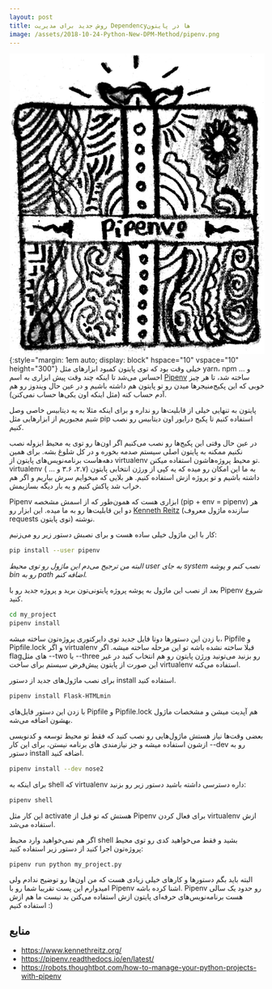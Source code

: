 ```yaml
---
layout: post
title: روش جدید برای مدیریت Dependencyها در پایتون
image: /assets/2018-10-24-Python-New-DPM-Method/pipenv.png
---
```


![Pipenv](/assets/2018-10-24-Python-New-DPM-Method/pipenv.png){:style="margin: 1em auto; display: block" hspace="10" vspace="10" height="300"}
خیلی وقت بود که توی پایتون کمبود ابزار‌های مثل yarn، npm و … احساس می‌شد
 تا اینکه چند وقت پیش ابزاری به اسم [Pipenv](https://github.com/pypa/pipenv) ساخته شد، 
 تا هر چیز خوبی که این پکیج‌منیجر‌ها میدن رو تو پایتون هم داشته باشیم و در عین حال ویندوز رو هم آدم حساب کنه (مثل اینکه اون یکی‌ها حساب نمی‌کنن).

پایتون به تنهایی خیلی از قابلیت‌ها رو نداره و برای اینکه مثلا به یه دیتابیس خاصی وصل شیم مجبوریم 
از ابزار‌هایی مثل pip استفاده کنیم تا پکیج درایور اون دیتابیس رو نصب کنیم.
 
در عین حال وقتی این پکیج‌ها رو نصب می‌کنیم اگر اون‌ها رو توی یه محیط ایزوله نصب نکنیم ممکنه به پایتون اصلی سیستم صدمه بخوره و در کل شلوغ بشه. برای همین دهه‌هاست برنامه‌نویس‌های پایتون از virtualenv تو محیط پروژه‌هاشون استفاده میکنن.
virtualenv به ما این امکان رو میده که یه کپی از ورژن انتخابی پایتون (۲.۷، ۳.۶ و … ) داشته باشیم و تو پروژه ازش استفاده کنیم. هر بلایی که میخوایم سرش بیاریم و 
اگر هم خراب شد پاکش کنیم و یه بار دیگه بسازیمش.


Pipenv ابزاری هست که همون‌طور که از اسمش مشخصه (pip + env = pipenv) هر دو این قابلیت‌ها رو به ما میده.
این ابزار رو [Kenneth Reitz](https://www.kennethreitz.org/) (سازنده ماژول معروف requests توی پایتون) نوشته.

کار با این ماژول خیلی ساده هست و برای نصبش دستور زیر رو می‌زنیم:
‍‍‍

```bash
pip install --user pipenv
```
*البته من ترجیح می‌دم این ماژول رو توی محیط user به جای system نصب کنم و پوشه bin رو به path اضافه کنم.*


بعد از نصب این ماژول به پوشه پروژه پایتونی‌تون برید و پروژه جدید رو با Pipenv شروع کنید.
‍‍‍
```bash
cd my_project
pipenv install
```
با زدن این دستورها دوتا فایل جدید توی دایرکتوری پروژه‌تون ساخته میشه، Pipfile و Pipfile.lock و اگر virtualenv قبلا ساخته نشده باشه تو این مرحله ساخته میشه. اگر flag‌های مثل --two یا --three رو بزنید می‌تونید ورژن پایتون رو هم انتخاب کنید در غیر این صورت از پایتون پیش‌فرض سیستم برای ساخت virtualenv استفاده می‌کنه.

برای نصب ماژول‌های جدید از دستور install استفاده کنید.

```bash
pipenv install Flask-HTMLmin
```
با زدن این دستور فایل‌های Pipfile و Pipfile.lock هم آپدیت میشن و مشخصات ماژول بهشون اضافه می‌شه.

بعضی وقت‌ها نیاز هستش ماژول‌هایی رو نصب کنید که فقط تو محیط توسعه و کدنویسی ازشون استفاده میشه و جز نیازمندی های برنامه نیستن، برای این‌ کار --dev رو به دستور install اضافه کنید.
```bash
pipenv install --dev nose2
```

برای اینکه به shell که virtualenv داره دسترسی داشته باشید دستور زیر رو بزنید:
```bash
pipenv shell
```
این کار مثل activate هستش که تو قبل از Pipenv برای فعال کردن virtualenv ازش استفاده می‌شد.


اگر هم نمی‌خواهید وارد محیط shell بشید و فقط می‌خواهید کدی رو توی محیط پروژه‌تون اجرا کنید از دستور زیر استفاده کنید:
```bash
pipenv run python my_project.py
```

 البته باید بگم دستور‌ها و کارهای خیلی زیادی هست که من اون‌ها رو توضیح ندادم ولی امیدوارم این پست تقریبا شما رو با Pipenv اشنا کرده باشه.
Pipenv رو حدود یک سالی هست برنامه‌نویس‌های حرفه‌ای پایتون ازش استفاده می‌کنن بد نیست ما هم ازش استفاده کنیم :)

## منابع

- https://www.kennethreitz.org/
- https://pipenv.readthedocs.io/en/latest/
- https://robots.thoughtbot.com/how-to-manage-your-python-projects-with-pipenv
